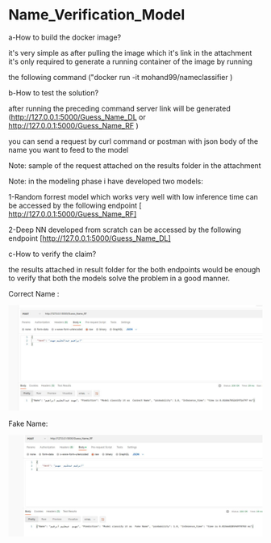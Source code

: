 # Name_Verification_Model


a-How to build the docker image? 

it's very simple as after pulling the image which it's link in the attachment it's only required to generate a running container of the image by running 

the following command ("docker run -it mohand99/nameclassifier ) 

b-How to test the solution?

after running the preceding command server link will be generated (http://127.0.0.1:5000/Guess_Name_DL  or  http://127.0.0.1:5000/Guess_Name_RF )  

you can send a request by curl command or postman with json body of the name you want to feed to the model

Note: sample of the request attached on the results folder in the attachment 

Note: in the modeling phase i have developed two models:

1-Random forrest model which works very well with low inference time can be accessed by the following endpoint [ http://127.0.0.1:5000/Guess_Name_RF]

2-Deep NN developed from scratch can be accessed by the following endpoint [http://127.0.0.1:5000/Guess_Name_DL]

c-How to verify the claim?

the results attached in result folder for the both endpoints would be enough to verify that both the models solve the problem in a good manner.


Correct Name :

![alt text](https://github.com/Mohand995/Digified_task/raw/master/Results/Correct/RF_MODEL2.jpg?raw=true)


Fake Name: 

![alt text](https://github.com/Mohand995/Digified_task/raw/master/Results/Fake/RF_Model1.jpg?raw=True)
